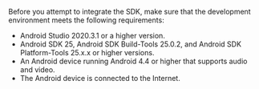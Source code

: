 Before you attempt to integrate the SDK, make sure that the development environment meets the following requirements:
- Android Studio 2020.3.1 or a higher version.
- Android SDK 25, Android SDK Build-Tools 25.0.2, and Android SDK Platform-Tools 25.x.x or higher versions.
- An Android device running Android 4.4 or higher that supports audio and video.
- The Android device is connected to the Internet.